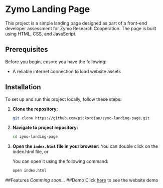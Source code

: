 # Zymo Landing Page
This project is a simple landing page designed as part of a front-end developer assessment for Zymo Research Cooperation. The page is built using HTML, CSS, and JavaScript.

## Prerequisites
Before you begin, ensure you have the following:
- A reliable internet connection to load website assets

## Installation
To set up and run this project locally, follow these steps:

1. **Clone the repository:**
   ```sh
   git clone https://github.com/pickordian/zymo-landing-page.git
   ```
2. **Navigate to project repository:**
    ```sh
    cd zymo-landing-page
    ```
3. **Open the `index.html` file in your browser:**
    You can double click on the index.html file, or  
    
    You can open it using the following command:
    ```sh
    open index.html
    ```
##Features
_Comming soon..._ 
##Demo 
 Click [here](pickordian.github.io/zymo-landing-page) to see the website demo
